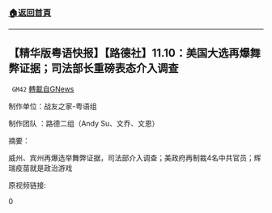 ###  [:house:返回首頁](https://github.com/ourhimalayas/txt)
---

## 【精华版粤语快报】【路德社】11.10：美国大选再爆舞弊证据；司法部长重磅表态介入调查
` GM42` [轉載自GNews](https://gnews.org/zh-hans/546770/)

制作单位：战友之家-粤语组

制作团队 ：路德二组（Andy Su、文乔、文恩）



摘要：

威州、宾州再爆选举舞弊证据，司法部介入调查；美政府再制裁4名中共官员；辉瑞疫苗就是政治游戏

原视频链接:



0
